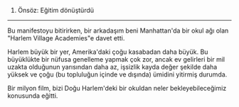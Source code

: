 1. Önsöz: Eğitim dönüştürdü
---------------------------------------

Bu manifestoyu bitirirken, bir arkadaşım beni Manhattan'da bir okul ağı olan "Harlem Village Academies"e davet etti.

Harlem büyük bir yer, Amerika'daki çoğu kasabadan daha büyük. Bu büyüklükte bir nüfusa genelleme yapmak çok zor, ancak ev gelirleri bir mil uzakta olduğunun yarısından daha az, işsizlik kayda değer şekilde daha yüksek ve çoğu (bu topluluğun içinde ve dışında) ümidini yitirmiş durumda.

Bir milyon film, bizi Doğu Harlem'deki bir okuldan neler bekleyebileceğimiz konusunda eğitti.
